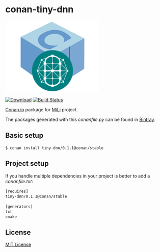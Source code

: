 # conan-tiny-dnn

![conan-tiny-dnn image](/images/conan-tiny-dnn.png)

[![Download](https://api.bintray.com/packages/conan-community/conan/tiny-dnn%3Aconan/images/download.svg?version=0.1.1%3Astable)](https://bintray.com/conan-community/conan/tiny-dnn%3Aconan/0.1.1%3Astable/link)
[![Build Status](https://travis-ci.org/conan-community/conan-tiny-dnn.svg?branch=stable%2F0.1.1)](https://travis-ci.org/conan-community/conan-tiny-dnn)

[Conan.io](https://conan.io) package for [MiLi](https://bitbucket.org/fudepan/tiny-dnn/overview) project.

The packages generated with this *conanfile.py* can be found in [Bintray](https://bintray.com/conan-community/conan/tiny-dnn%3Aconan).

## Basic setup

    $ conan install tiny-dnn/0.1.1@conan/stable

## Project setup

If you handle multiple dependencies in your project is better to add a *conanfile.txt*:

    [requires]
    tiny-dnn/0.1.1@conan/stable

    [generators]
    txt
    cmake

## License

[MIT License](LICENSE)